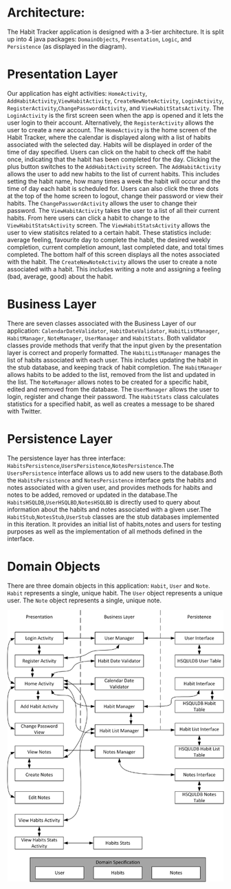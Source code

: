 # Architecture:
The Habit Tracker application is designed with a 3-tier architecture. It is split up into 4 java packages: `DomainObjects`, `Presentation`, `Logic`, and `Persistence` (as displayed in the diagram).
# Presentation Layer
Our application has eight activities: `HomeActivity`, `AddHabitActivity`,`ViewHabitActivity`, `CreateNewNoteActivity`, `LoginActivity`, `RegisterActivity`,`ChangePasswordActivity`, and `ViewHabitStatsActivity`. The `LoginActivity` is the first screen seen when the app is opened and it lets the user login to their account. Alternatively, the `RegisterActivity` allows the user to create a new account. The `HomeActivity` is the home screen of the Habit Tracker, where the calendar is displayed along with a list of habits associated with the selected day. Habits will be displayed in order of the time of day specified. Users can click on the habit to check off the habit once, indicating that the habit has been completed for the day. Clicking the plus button switches to the `AddHabitActivity` screen. The `AddHabitActivity` allows the user to add new habits to the list of current habits. This includes setting the habit name, how many times a week the habit will occur and the time of day each habit is scheduled for. Users can also click the three dots at the top of the home screen to logout, change their password or view their habits. The `ChangePasswordActivity` allows the user to change their password. The `ViewHabitActivity` takes the user to a list of all their current habits. From here users can click a habit to change to the `ViewHabitStatsActivity` screen. The `ViewHabitStatsActivity` allows the user to view statisitcs related to a certain habit. These statistics include: average feeling, favourite day to complete the habit, the desired weekly completion, current completion amount, last completed date, and total times completed. The bottom half of this screen displays all the notes associated with the habit.  The `CreateNewNoteActivity` allows the user to create a note associated with a habit. This includes writing a note and assigning a feeling (bad, average, good) about the habit.   
# Business Layer
There are seven classes associated with the Business Layer of our application: `CalendarDateValidator`, `HabitDateValidator`, `HabitListManager`, `HabitManager`, `NoteManager`, `UserManager` and `HabitStats`. Both validator classes provide methods that verify that the input given by the presentation layer is correct and properly formatted. The `HabitListManager` manages the list of habits associated with each user. This includes updating the habit in the stub database, and keeping track of habit completion. The `HabitManager` allows habits to be added to the list, removed from the list and updated in the list. The `NoteManager` allows notes to be created for a specific habit, edited and removed from the database. The `UserManager` allows the user to login, register and change their password. The `HabitStats` class calculates statistics for a specified habit, as well as creates a message to be shared with Twitter. 
# Persistence Layer
The persistence layer has three interface: `HabitsPersistence`,`UsersPersistence`,`NotesPersistence`.The `UsersPersistence` interface allows us to add new users to the database.Both the `HabitsPersistence` and `NotesPersistence` interface gets the habits and notes associated with a given user, and provides methods for habits and notes to be added, removed or updated in the database.The `HabitsHSQLDB`,`UserHSQLBD`,`NotesHSQLBD` is directly used to query about information about the habits and notes associated with a given user.The `HabitStub`,`NotesStub`,`UserStub` classes are the stub databases implemented in this iteration. It provides an initial list of habits,notes and users for testing purposes as well as the implementation of all methods defined in the interface.
# Domain Objects
There are three domain objects in this application: `Habit`, `User` and `Note`. `Habit` represents a single, unique habit. The `User` object represents a unique user. The `Note` object represents a single, unique note.


![diagram](Iteration3_SoftwareDiagramV1.jpg)